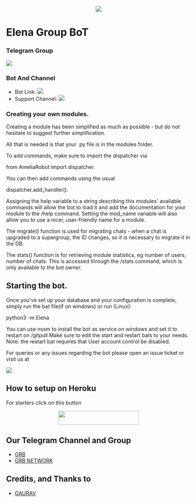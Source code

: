 <p align="center">
  <img src="https://telegra.ph/file/721cc027626413264e2d2.jpg">
</p>

# Elena Group BoT

### Telegram Group
<p align="left">
<a href="https://t.me/yone_support_official" alt="Telegram!"> <img src="https://aleen42.github.io/badges/src/telegram.svg" /> </a>

### Bot And Channel 
* Bot Link:  <a href="http://t.me/Miss_Elena_Robot" alt=" Amelia "> <img src="https://img.shields.io/badge/%F0%9F%A4%96%20-Elena-blue" /> </a>
* Support Channel: <a  href="https://t.me/grb_network" alt="Help Centre Logs"> <img  src="https://img.shields.io/badge/%F0%9F%92%A1-Elena%20Update%20Channel-9cf" /> </a>

### Creating your own modules.

Creating a module has been simplified as much as possible - but do not hesitate to suggest further simplification.

All that is needed is that your .py file is in the modules folder.

To add commands, make sure to import the dispatcher via

from AmeliaRobot import dispatcher.

You can then add commands using the usual

dispatcher.add_handler().

Assigning the help variable to a string describing this modules' available
commands will allow the bot to load it and add the documentation for
your module to the /help command. Setting the mod_name variable will also allow you to use a nicer, user-friendly name for a module.

The migrate() function is used for migrating chats - when a chat is upgraded to a supergroup, the ID changes, so 
it is necessary to migrate it in the DB.

The stats() function is for retrieving module statistics, eg number of users, number of chats. This is accessed 
through the /stats command, which is only available to the bot owner.

## Starting the bot.

Once you've set up your database and your configuration is complete, simply run the bat file(if on windows) or run (Linux):

python3 -m Elena

You can use nssm to install the bot as service on windows and set it to restart on /gitpull 
Make sure to edit the start and restart bats to your needs. 
Note: the restart bat requires that User account control be disabled.

For queries or any issues regarding the bot please open an issue ticket or visit us at <p align="left">
<a href="https://t.me/yone_support_official" alt="Telegram!"> <img src="https://aleen42.github.io/badges/src/telegram.svg" /> </a>

## How to setup on Heroku 
For starters click on this button 

<p align="center"><a href="https://heroku.com/deploy?template=https://github.com/gauravsingh0/elenarobot02"> <img src="https://img.shields.io/badge/Deploy%20To%20Heroku-black?style=for-the-badge&logo=heroku" width="220" height="38.45"/></a></p>


## Our Telegram Channel and Group

* [GRB](https://t.me/yone_support_official)
* [GRB NETWORK](https://t.me/grb_network)

## Credits, and Thanks to 
*   [GAURAV](https://telegram.dog/Black_heart_hacker_xon)







